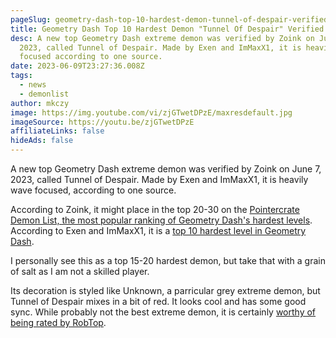 ```yaml
---
pageSlug: geometry-dash-top-10-hardest-demon-tunnel-of-despair-verified
title: Geometry Dash Top 10 Hardest Demon "Tunnel Of Despair" Verified
desc: A new top Geometry Dash extreme demon was verified by Zoink on June 7,
  2023, called Tunnel of Despair. Made by Exen and ImMaxX1, it is heavily wave
  focused according to one source.
date: 2023-06-09T23:27:36.008Z
tags:
  - news
  - demonlist
author: mkczy
image: https://img.youtube.com/vi/zjGTwetDPzE/maxresdefault.jpg
imageSource: https://youtu.be/zjGTwetDPzE
affiliateLinks: false
hideAds: false
---
```

A new top Geometry Dash extreme demon was verified by Zoink on June 7, 2023, called Tunnel of Despair. Made by Exen and ImMaxX1, it is heavily wave focused, according to one source.

According to Zoink, it might place in the top 20-30 on the [Pointercrate Demon List, the most popular ranking of Geometry Dash's hardest levels](/posts/geometry-dash-demon-list-where-to-find-the-hardest-demons/). According to Exen and ImMaxX1, it is a [top 10 hardest level in Geometry Dash](/posts/geometry-dash-levels-top-10-hardest-extreme-demons-2022/).

I personally see this as a top 15-20 hardest demon, but take that with a grain of salt as I am not a skilled player.

Its decoration is styled like Unknown, a parricular grey extreme demon, but Tunnel of Despair mixes in a bit of red. It looks cool and has some good sync. While probably not the best extreme demon, it is certainly [worthy of being rated by RobTop](/posts/geometry-dash-levels-how-to-make-a-featured-level-2022/).
